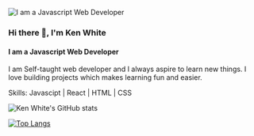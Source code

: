 ![I am a Javascript Web Developer](https://user-images.githubusercontent.com/68158625/109462913-3e4e1900-7a75-11eb-8f83-d96e26864ed3.jpg)
### Hi there 👋, I'm Ken White
#### I am a Javascript Web Developer

I am Self-taught web developer and I always aspire to learn new things. I love building projects which makes learning fun and easier. 

Skills: Javascipt | React | HTML | CSS

![Ken White's GitHub stats](https://github-readme-stats.vercel.app/api?username=KenWhite02&count_private=true&theme=chartreuse-dark)

[![Top Langs](https://github-readme-stats.vercel.app/api/top-langs/?username=KenWhite02&layout=compact&theme=nightowl&count_private=true)](https://github.com/anuraghazra/github-readme-stats)
